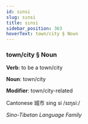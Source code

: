 ```yaml
---
id: sınsi
slug: sınsi
title: sınsi
sidebar_position: 363
hoverText: town/city § Noun
---
```


### town/city § Noun

**Verb**: to be a town/city

**Noun**: town/city

**Modifier**: town/city-related

Cantonese 城市 sing si /sɪŋsiː/

*Sino-Tibetan Language Family*